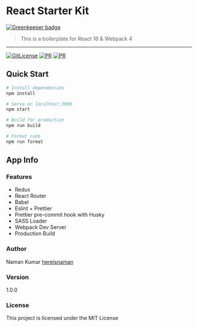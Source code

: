 # React Starter Kit

[![Greenkeeper badge](https://badges.greenkeeper.io/hereisnaman/hereisnaman.github.io.svg)](https://greenkeeper.io/)
> This is a boilerplate for React 16 & Webpack 4
---

[![GitLicense](https://gitlicense.com/badge/hereisnaman/react-starter-kit)](https://github.com/hereisnaman/react-starter-kit)
[![PR](https://img.shields.io/badge/PR-Welcome-blue.svg)](https://github.com/hereisnaman/react-starter-kit)
[![PR](https://img.shields.io/badge/code_style-prettier-ff69b4.svg)](https://github.com/hereisnaman/react-starter-kit)

## Quick Start

``` bash
# Install dependencies
npm install

# Serve on localhost:3000
npm start

# Build for production
npm run build

# Format code
npm run format
```
## App Info

### Features

 - Redux
 - React Router
 - Babel
 - Eslint + Prettier
 - Prettier pre-commit hook with Husky
 - SASS Loader
 - Webpack Dev Server
 - Production Build

### Author

Naman Kumar
[hereisnaman](https://namankumar.me)

### Version

1.0.0

### License

This project is licensed under the MIT License
